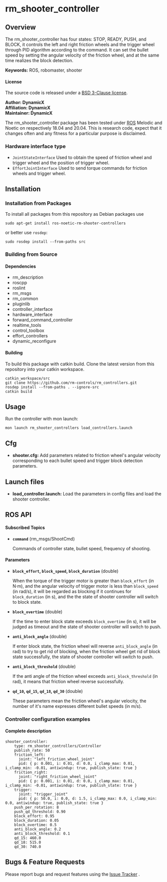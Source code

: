 # rm_shooter_controller

## Overview
The rm_shooter_controller has four states: STOP, READY, PUSH, and BLOCK, it controls the left and right friction wheels and the trigger wheel through PID algorithm according to the command. It can set the bullet speed by setting the angular velocity of the friction wheel, and at the same time realizes the block detection.

**Keywords:** ROS, robomaster, shooter

#### License

The source code is released under a [BSD 3-Clause license](https://github.com/rm-controls/rm_controllers/blob/master/LICENSE).

**Author: DynamicX<br />
Affiliation: DynamicX<br />
Maintainer: DynamicX**

The rm_shooter_controller package has been tested under [ROS](http://www.ros.org) Melodic and Noetic on respectively 18.04 and 20.04. This is research code, expect that it changes often and any fitness for a particular purpose is disclaimed.

### Hardware interface type

+ `JointStateInterface` Used to obtain the speed of friction wheel and trigger wheel and the position of trigger wheel.
+ `EffortJointInterface` Used to send torque commands for friction wheels and trigger wheel.

## Installation

### Installation from Packages

To install all packages from this repository as Debian packages use

```
sudo apt-get install ros-noetic-rm-shooter-controllers
```
or better use `rosdep`:
```
sudo rosdep install --from-paths src
```

### Building from Source

#### Dependencies
- rm_description
- roscpp
- roslint
- rm_msgs
- rm_common
- pluginlib
- controller_interface
- hardware_interface
- forward_command_controller
- realtime_tools
- control_toolbox
- effort_controllers
- dynamic_reconfigure

#### Building

To build this package with catkin build. Clone the latest version from this repository into your catkin workspace.
```
catkin_workspace/src
git clone https://github.com/rm-controls/rm_controllers.git
rosdep install --from-paths . --ignore-src
catkin build
```

## Usage

Run the controller with mon launch:

```
mon launch rm_shooter_controllers load_controllers.launch
```

## Cfg

+ **shooter.cfg:** Add parameters related to friction wheel's angular velocity corresponding to each bullet speed and trigger block detection parameters.

## Launch files

- **load_controller.launch:** Load the parameters in config files and load the shooter controller.

## ROS API

#### Subscribed Topics

* **`command`** (rm_msgs/ShootCmd)

  Commands of controller state, bullet speed, frequency of shooting.

#### Parameters

* **`block_effort`, `block_speed`, `block_duration`** (double)

  When the torque of the trigger motor is greater than `block_effort` (in N·m), and the angular velocity of trigger motor is less than `block_speed` (in rad/s), it will be regarded as blocking if it continues for `block_duration` (in s), and the the state of shooter controller will switch to block state.

* **`block_overtime`** (double)

  If the time to enter block state exceeds `block_overtime` (in s), it will be judged as timeout and the state of shooter controller will switch to push.

* **`anti_block_angle`** (double)

  If enter block state, the friction wheel will reverse `anti_block_angle` (in rad) to try to get rid of blocking, when the friction wheel get rid of block state successfully, the state of shooter controller will switch to push.

* **`anti_block_threshold`** (double)

  If the anti angle of the friction wheel exceeds `anti_block_threshold` (in rad), it means that friction wheel reverse successfully.

* **`qd_10`, `qd_15`, `qd_18`, `qd_30`** (double)

  These parameters mean the friction wheel's angular velocity, the number of it's name expresses different bullet speeds (in m/s).

### Controller configuration examples

#### Complete description

```
shooter_controller:
    type: rm_shooter_controllers/Controller
    publish_rate: 50
    friction_left:
      joint: "left_friction_wheel_joint"
      pid: { p: 0.001, i: 0.01, d: 0.0, i_clamp_max: 0.01, i_clamp_min: -0.01, antiwindup: true, publish_state: true }
    friction_right:
      joint: "right_friction_wheel_joint"
      pid: { p: 0.001, i: 0.01, d: 0.0, i_clamp_max: 0.01, i_clamp_min: -0.01, antiwindup: true, publish_state: true }
    trigger:
      joint: "trigger_joint"
      pid: { p: 50.0, i: 0.0, d: 1.5, i_clamp_max: 0.0, i_clamp_min: 0.0, antiwindup: true, publish_state: true }
    push_per_rotation: 8
    push_qd_threshold: 0.90
    block_effort: 0.95
    block_duration: 0.05
    block_overtime: 0.5
    anti_block_angle: 0.2
    anti_block_threshold: 0.1
    qd_15: 460.0
    qd_18: 515.0
    qd_30: 740.0
```

## Bugs & Feature Requests

Please report bugs and request features using the [Issue Tracker](https://github.com/gdut-dynamic-x/simple_chassis_controller/issues) .
